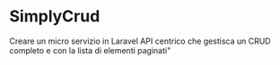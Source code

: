# SimplyCrud
Creare un micro servizio in Laravel API centrico che gestisca un CRUD completo e con la lista di elementi paginati"

